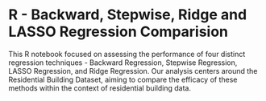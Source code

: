 # R - Backward, Stepwise, Ridge and LASSO Regression Comparision 

This R notebook focused on assessing the performance of four distinct regression 
techniques - Backward Regression, Stepwise Regression, LASSO Regression, and Ridge 
Regression. Our analysis centers around the Residential Building Dataset, aiming to 
compare the efficacy of these methods within the context of residential building data.
